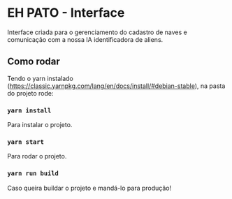 # EH PATO - Interface

Interface criada para o gerenciamento do cadastro de naves e comunicação com a nossa IA identificadora de aliens.

## Como rodar

Tendo o yarn instalado (https://classic.yarnpkg.com/lang/en/docs/install/#debian-stable), na pasta do projeto rode:

### `yarn install`

Para instalar o projeto.

### `yarn start`

Para rodar o projeto.

### `yarn run build`

Caso queira buildar o projeto e mandá-lo para produção!
